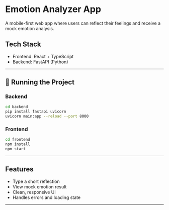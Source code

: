 # Emotion Analyzer App

A mobile-first web app where users can reflect their feelings and receive a mock emotion analysis.

## Tech Stack
- Frontend: React + TypeScript
- Backend: FastAPI (Python)

---

## 🚀 Running the Project

### Backend
```bash
cd backend
pip install fastapi uvicorn
uvicorn main:app --reload --port 8000
```

### Frontend
```bash
cd frontend
npm install
npm start
```

---

## Features
- Type a short reflection
- View mock emotion result
- Clean, responsive UI
- Handles errors and loading state

---
